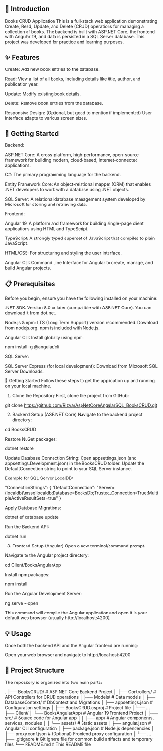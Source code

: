 
## 🚀 Introduction
Books CRUD Application
This is a full-stack web application demonstrating Create, Read, Update, and Delete (CRUD) operations for managing a collection of books. The backend is built with ASP.NET Core, the frontend with Angular 19, and data is persisted in a SQL Server database. This project was developed for practice and learning purposes.

## ✨ Features
Create: Add new book entries to the database.

Read: View a list of all books, including details like title, author, and publication year.

Update: Modify existing book details.

Delete: Remove book entries from the database.

Responsive Design: (Optional, but good to mention if implemented) User interface adapts to various screen sizes.


## 🚀 Getting Started
Backend:

ASP.NET Core: A cross-platform, high-performance, open-source framework for building modern, cloud-based, internet-connected applications.

C#: The primary programming language for the backend.

Entity Framework Core: An object-relational mapper (ORM) that enables .NET developers to work with a database using .NET objects.

SQL Server: A relational database management system developed by Microsoft for storing and retrieving data.

Frontend:

Angular 19: A platform and framework for building single-page client applications using HTML and TypeScript.

TypeScript: A strongly typed superset of JavaScript that compiles to plain JavaScript.

HTML/CSS: For structuring and styling the user interface.

Angular CLI: Command Line Interface for Angular to create, manage, and build Angular projects.


## 📋 Prerequisites
Before you begin, ensure you have the following installed on your machine:

.NET SDK: Version 8.0 or later (compatible with ASP.NET Core). You can download it from dot.net.

Node.js & npm: LTS (Long Term Support) version recommended. Download from nodejs.org. npm is included with Node.js.

Angular CLI: Install globally using npm:

npm install -g @angular/cli

SQL Server:

SQL Server Express (for local development): Download from Microsoft SQL Server Downloads.


🚀 Getting Started
Follow these steps to get the application up and running on your local machine.

1. Clone the Repository
First, clone the project from GitHub:

git clone https://github.com/Rizva/AspNetCoreAngularSQL_BooksCRUD.git

2. Backend Setup (ASP.NET Core)
Navigate to the backend project directory:

cd BooksCRUD

Restore NuGet packages:

dotnet restore

Update Database Connection String:
Open appsettings.json (and appsettings.Development.json) in the BooksCRUD folder. Update the DefaultConnection string to point to your SQL Server instance.

Example for SQL Server LocalDB:

"ConnectionStrings": {
  "DefaultConnection": "Server=(localdb)\\mssqllocaldb;Database=BooksDb;Trusted_Connection=True;MultipleActiveResultSets=true"
}

Apply Database Migrations:

dotnet ef database update

Run the Backend API:

dotnet run

3. Frontend Setup (Angular)
Open a new terminal/command prompt.

Navigate to the Angular project directory:

cd Client/BooksAngularApp

Install npm packages:

npm install

Run the Angular Development Server:

ng serve --open

This command will compile the Angular application and open it in your default web browser (usually http://localhost:4200).

## 💡 Usage
Once both the backend API and the Angular frontend are running:

Open your web browser and navigate to http://localhost:4200


## 📂 Project Structure
The repository is organized into two main parts:

.
├── BooksCRUD/                # ASP.NET Core Backend Project
│   ├── Controllers/          # API Controllers for CRUD operations
│   ├── Models/               # Data models
│   ├── DatabaseContext/      # DbContext and Migrations
│   ├── appsettings.json      # Configuration settings
│   ├── BooksCRUD.csproj      # Project file
│   └── ...
├── Client/
│   └── BooksAngularApp/      # Angular 19 Frontend Project
│       ├── src/              # Source code for Angular app
│       │   ├── app/          # Angular components, services, modules
│       │   └── assets/       # Static assets
│       ├── angular.json      # Angular CLI configuration
│       ├── package.json      # Node.js dependencies
│       ├── proxy.conf.json   # (Optional) Frontend proxy configuration
│       └── ...
├── .gitignore                # Git ignore file for common build artifacts and temporary files
└── README.md                 # This README file


